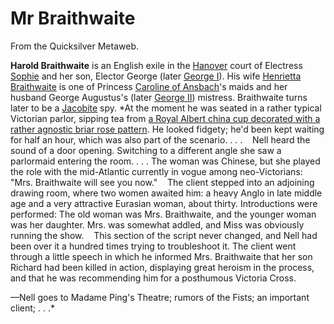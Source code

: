 
# Mr Braithwaite

From the Quicksilver Metaweb.

**Harold Braithwaite** is an English exile in the [Hanover](/hanover) court of Electress [Sophie](/sophie) and her son, Elector George (later [George I](/george-i)). His wife [Henrietta Braithwaite](/henrietta-braithwaite) is one of Princess [Caroline of Ansbach](/caroline-of-ansbach)'s maids and her husband George Augustus's (later [George II](/george-ii)) mistress.
Braithwaite turns later to be a [Jacobite](/jacobite) spy.
*At the moment he was seated in a rather typical Victorian parlor, sipping tea from [a Royal Albert china cup decorated with a rather agnostic briar rose pattern](/stephenson-neal-cryptonomicon-566-lavender-rose-alan-sinder). He looked fidgety; he'd been kept waiting for half an hour, which was also part of the scenario. . . .
   Nell heard the sound of a door opening. Switching to a different angle she saw a parlormaid entering the room. . . . The woman was Chinese, but she played the role with the mid-Atlantic currently in vogue among neo-Victorians: "Mrs. Braithwaite will see you now."
   The client stepped into an adjoining drawing room, where two women awaited him: a heavy Anglo in late middle age and a very attractive Eurasian woman, about thirty. Introductions were performed: The old woman was Mrs. Braithwaite, and the younger woman was her daughter. Mrs. was somewhat addled, and Miss was obviously running the show.
   This section of the script never changed, and Nell had been over it a hundred times trying to troubleshoot it. The client went through a little speech in which he informed Mrs. Braithwaite that her son Richard had been killed in action, displaying great heroism in the process, and that he was recommending him for a posthumous Victoria Cross.

—Nell goes to Madame Ping's Theatre; rumors of the Fists; an important client; . . .*
